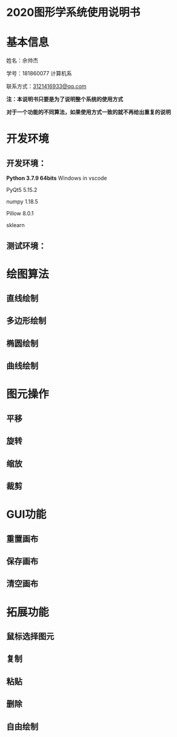 # 2020图形学系统使用说明书

# 基本信息

姓名：佘帅杰

学号：181860077 计算机系

联系方式：3121416933@qq.com

**注：本说明书只要是为了说明整个系统的使用方式**

**对于一个功能的不同算法，如果使用方式一致的就不再给出重复的说明**



# 开发环境

## 开发环境：

**Python 3.7.9 64bits** Windows in vscode

PyQt5                    5.15.2

numpy                    1.18.5

Pillow                   8.0.1

sklearn

## 测试环境：



# 绘图算法



## 直线绘制



## 多边形绘制



## 椭圆绘制

## 曲线绘制





# 图元操作

## 平移



## 旋转



## 缩放



## 裁剪





# GUI功能

## 重置画布

## 保存画布



## 清空画布



## 

# 拓展功能

## 鼠标选择图元



## 复制



## 粘贴



## 删除



## 自由绘制

